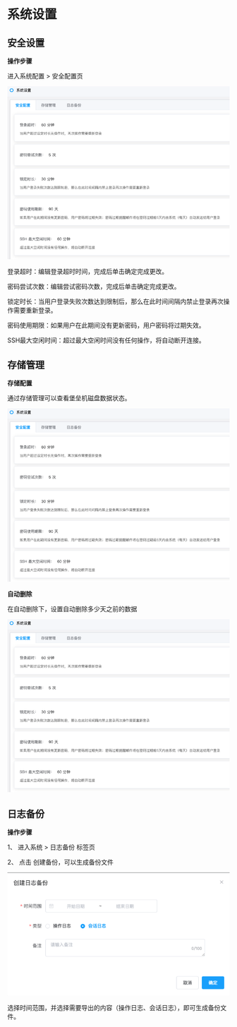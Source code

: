 # 系统设置

## 安全设置

**操作步骤**

进入系统配置 > 安全配置页

![](/image/Bastion/security.png) 

   登录超时：编辑登录超时时间，完成后单击确定完成更改。
   
   密码尝试次数：编辑尝试密码次数，完成后单击确定完成更改。
   
   锁定时长：当用户登录失败次数达到限制后，那么在此时间间隔内禁止登录再次操作需要重新登录。
   
   密码使用期限：如果用户在此期间没有更新密码，用户密码将过期失效。
   
   SSH最大空闲时间：超过最大空闲时间没有任何操作，将自动断开连接。



## 存储管理

**存储配置**

通过存储管理可以查看堡垒机磁盘数据状态。

![](/image/Bastion/security.png) 


**自动删除**

在自动删除下，设置自动删除多少天之前的数据

![](/image/Bastion/security.png) 

## 日志备份

**操作步骤**

1、 进入系统 > 日志备份 标签页

2、 点击 创建备份，可以生成备份文件

![](/image/Bastion/backup.png) 

   选择时间范围，并选择需要导出的内容（操作日志、会话日志），即可生成备份文件。
   



